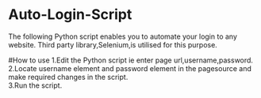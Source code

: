# Auto-Login-Script
The following Python script enables you to automate your login to any website. Third party library,Selenium,is utilised for this purpose.

#How to use
1.Edit the Python script ie enter page url,username,password. <br/>
2.Locate username element and password element in the pagesource and make required changes in the script. <br/>
3.Run the script. <br/>
